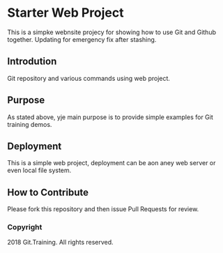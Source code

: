 # Starter Web Project

This is a simpke webnsite projecy for showing how to use Git and Github together. Updating for emergency fix after stashing.

## Introdution

Git repository and various commands using web project.
## Purpose

As stated above, yje main purpose is to provide simple examples for Git training demos.

## Deployment

This is a simple web project, deployment can be aon aney web server or even local file system.
 
## How to Contribute

Please fork this repository and then issue Pull Requests for review. 

### Copyright 

2018 Git.Training. All rights reserved.
